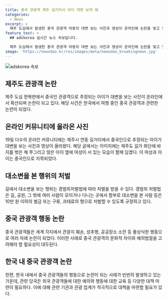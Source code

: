 ```yaml
---
title: 중국 관광객 제주 길거리서 아이 대변 보게 해
categories:
  - News
excerpt: >
  제주 도심에서 발생한 중국 관광객 아동의 대변 보는 사진과 영상이 온라인에 논란을 빚고 있다. 해당 영상은 중국어를 몰라 제지했으나 듣지 않았다는 내용과 함께 공유되었고, 이에 대해 현지 주민들은 분노를 터뜨리며 신고까지 하고 있다. 해당 행위는 경범죄처벌법에 따라 10만 원 이하의 벌금 또는 구류, 과태료의 형으로 처벌될 수 있는 가중 처벌 사항이다. 이러한 사례로 중국 관광객들의 불쾌한 행동이 연이어 논란의 중심에 놓이고 있는 가운데, 이에 대한 사회적 관심이 높아지고 있다.
feature_text: >
  ## adskorea 실시간 뉴스 속보입니다.

  제주 도심에서 발생한 중국 관광객 아동의 대변 보는 사진과 영상이 온라인에 논란을 빚고 있다. 해당 영상은 중국어를 몰라 제지했으나 듣지 않았다는 내용과 함께 공유되었고, 이에 대해 현지 주민들은 분노를 터뜨리며 신고까지 하고 있다. 해당 행위는 경범죄처벌법에 따라 10만 원 이하의 벌금 또는 구류, 과태료의 형으로 처벌될 수 있는 가중 처벌 사항이다. 이러한 사례로 중국 관광객들의 불쾌한 행동이 연이어 논란의 중심에 놓이고 있는 가운데, 이에 대한 사회적 관심이 높아지고 있다.
image: 'https://newsdao.kr/res/images/meta/newsdao_breakingnews.jpg'
---
```


<p><img src="https://newsdao.kr/res/images/meta/newsdao_breakingnews.jpg" alt="adskorea 속보" /></p>

<h2 data-ke-size="size26">제주도 관광객 논란</h2>

<p data-ke-size="size16">제주 도심 한복판에서 중국인 관광객으로 추정되는 아이가 대변을 보는 사진이 온라인에서 확산되며 논란이 되고 있다. 해당 사건은 한국에서 여행 중인 중국 관광객과 관련한 논란이 되었다.</p>

<h2 data-ke-size="size26">온라인 커뮤니티에 올라온 사진</h2>

<p data-ke-size="size16">19일 다수의 온라인 커뮤니티에는 제주시 연동 길거리에서 중국인으로 추정되는 아이가 대변을 보는 사진과 영상이 올라왔다. 해당 글에서는 이미지에는 제주도 길가 화단에 바지를 벗은 채 쭈그리고 앉은 아이 옆에 여성이 서 있는 모습이 함께 담겼다. 이 여성과 아이는 중국인으로 지목되었다.</p>

<h2 data-ke-size="size26">대소변을 본 행위의 처벌</h2>

<p data-ke-size="size16">길에서 대소변을 보는 행위는 경범죄처벌법에 따라 처벌을 받을 수 있다. 경범죄 처벌법은 길, 공원, 그 밖에 여러 사람이 모이거나 다니는 곳에서 함부로 대소변을 본 사람 등은 10만 원 이하의 벌금 또는 구류, 과태료의 형으로 처벌할 수 있도록 규정하고 있다.</p>

<h2 data-ke-size="size26">중국 관광객 행동 논란</h2>

<p data-ke-size="size16">중국 관광객들은 세계 각지에서 관광지 훼손, 성추행, 공공장소 소란 등 몰상식한 행동으로 여러 차례 논란이 되었다. 이러한 사례로 중국 관광객의 문화적 차이와 예의범절을 고려해야 할 필요성이 대두된다.</p>

<h2 data-ke-size="size26">한국 내 중국 관광객 논란</h2>

<p data-ke-size="size16">한편, 한국 내에서 중국 관광객들의 행동으로 논란이 되는 사례가 빈번히 발생하고 있는 가운데, 관련 당국은 외국 관광객들에 대한 예의와 행동에 대한 교육 등 다양한 대책 마련이 필요하다. 이에 대해 관련 기관과 관광 업계가 적극적으로 대책을 마련할 필요가 있다.</p>

